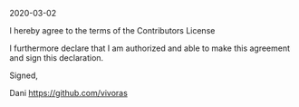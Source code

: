2020-03-02

I hereby agree to the terms of the Contributors License

I furthermore declare that I am authorized and able to make this
agreement and sign this declaration.

Signed,

Dani
https://github.com/vivoras
